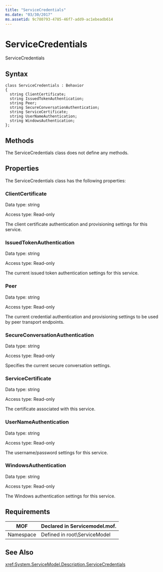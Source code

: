 ```yaml
---
title: "ServiceCredentials"
ms.date: "03/30/2017"
ms.assetid: 9c780793-4785-46f7-add9-ac1ebeadb614
---
```

# ServiceCredentials
ServiceCredentials  

## Syntax  

```  
class ServiceCredentials : Behavior  
{  
  string ClientCertificate;  
  string IssuedTokenAuthentication;  
  string Peer;  
  string SecureConversationAuthentication;  
  string ServiceCertificate;  
  string UserNameAuthentication;  
  string WindowsAuthentication;  
};  
```  

## Methods  
 The ServiceCredentials class does not define any methods.  

## Properties  
 The ServiceCredentials class has the following properties:  

### ClientCertificate  
 Data type: string  

 Access type: Read-only  

 The client certificate authentication and provisioning settings for this service.  

### IssuedTokenAuthentication  
 Data type: string  

 Access type: Read-only  

 The current issued token authentication settings for this service.  

### Peer  
 Data type: string  

 Access type: Read-only  

 The current credential authentication and provisioning settings to be used by peer transport endpoints.  

### SecureConversationAuthentication  
 Data type: string  

 Access type: Read-only  

 Specifies the current secure conversation settings.  

### ServiceCertificate  
 Data type: string  

 Access type: Read-only  

 The certificate associated with this service.  

### UserNameAuthentication  
 Data type: string  

 Access type: Read-only  

 The username/password settings for this service.  

### WindowsAuthentication  
 Data type: string  

 Access type: Read-only  

 The Windows authentication settings for this service.  

## Requirements  


|MOF|Declared in Servicemodel.mof.|  
|---------|-----------------------------------|  
|Namespace|Defined in root\ServiceModel|  

## See Also  
 <xref:System.ServiceModel.Description.ServiceCredentials>

